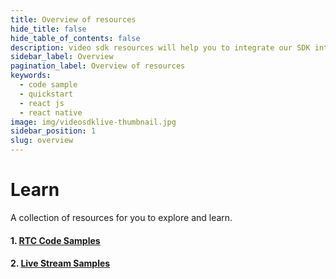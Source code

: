```yaml
---
title: Overview of resources
hide_title: false
hide_table_of_contents: false
description: video sdk resources will help you to integrate our SDK into your application easily.
sidebar_label: Overview
pagination_label: Overview of resources
keywords:
  - code sample
  - quickstart
  - react js
  - react native
image: img/videosdklive-thumbnail.jpg
sidebar_position: 1
slug: overview
---
```


# Learn

A collection of resources for you to explore and learn.

#### 1. [RTC Code Samples](/docs/resources/code-samples/real-time-communication/code-samples)

#### 2. [Live Stream Samples](/docs/resources/code-samples/live-streaming/code-samples)
